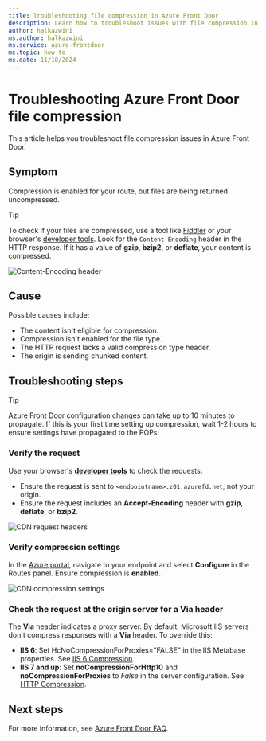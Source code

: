 ```yaml
---
title: Troubleshooting file compression in Azure Front Door
description: Learn how to troubleshoot issues with file compression in Azure Front Door. This article covers several possible causes.
author: halkazwini
ms.author: halkazwini
ms.service: azure-frontdoor
ms.topic: how-to
ms.date: 11/18/2024
---
```


# Troubleshooting Azure Front Door file compression
This article helps you troubleshoot file compression issues in Azure Front Door.

## Symptom

Compression is enabled for your route, but files are being returned uncompressed.

> [!TIP]
> To check if your files are compressed, use a tool like [Fiddler](https://www.telerik.com/fiddler) or your browser's [developer tools](/microsoft-edge/devtools-guide-chromium/overview). Look for the `Content-Encoding` header in the HTTP response. If it has a value of **gzip**, **bzip2**, or **deflate**, your content is compressed.
> 
> ![Content-Encoding header](../media/troubleshoot-compression/content-header.png)

## Cause

Possible causes include:

* The content isn't eligible for compression.
* Compression isn't enabled for the file type.
* The HTTP request lacks a valid compression type header.
* The origin is sending chunked content.

## Troubleshooting steps

> [!TIP]
> Azure Front Door configuration changes can take up to 10 minutes to propagate. If this is your first time setting up compression, wait 1-2 hours to ensure settings have propagated to the POPs.

### Verify the request

Use your browser's **[developer tools](/microsoft-edge/devtools-guide-chromium/overview)** to check the requests:

* Ensure the request is sent to `<endpointname>.z01.azurefd.net`, not your origin.
* Ensure the request includes an **Accept-Encoding** header with **gzip**, **deflate**, or **bzip2**.

![CDN request headers](../media/troubleshoot-compression/request-headers.png)

### Verify compression settings

In the [Azure portal](https://portal.azure.com), navigate to your endpoint and select **Configure** in the Routes panel. Ensure compression is **enabled**.

![CDN compression settings](../media/troubleshoot-compression/compression-settings.png)

### Check the request at the origin server for a **Via** header

The **Via** header indicates a proxy server. By default, Microsoft IIS servers don't compress responses with a **Via** header. To override this:

* **IIS 6**: Set HcNoCompressionForProxies="FALSE" in the IIS Metabase properties. See [IIS 6 Compression](/previous-versions/iis/6.0-sdk/ms525390(v=vs.90)).
* **IIS 7 and up**: Set **noCompressionForHttp10** and **noCompressionForProxies** to *False* in the server configuration. See [HTTP Compression](https://www.iis.net/configreference/system.webserver/httpcompression).

## Next steps

For more information, see [Azure Front Door FAQ](../front-door-faq.yml).
